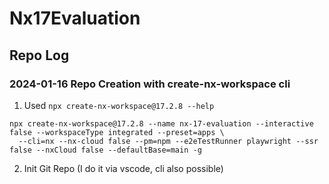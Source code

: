 # Nx17Evaluation

## Repo Log

### 2024-01-16 Repo Creation with create-nx-workspace cli

1. Used `npx create-nx-workspace@17.2.8 --help`

```
npx create-nx-workspace@17.2.8 --name nx-17-evaluation --interactive false --workspaceType integrated --preset=apps \
  --cli=nx --nx-cloud false --pm=npm --e2eTestRunner playwright --ssr false --nxCloud false --defaultBase=main -g
```

2. Init Git Repo (I do it via vscode, cli also possible)

